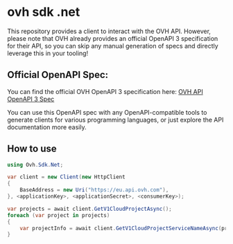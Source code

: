 # ovh sdk .net
This repository provides a client to interact with the OVH API. However, please note that OVH already provides an official OpenAPI 3 specification for their API, so you can skip any manual generation of specs and directly leverage this in your tooling!

## Official OpenAPI Spec:
You can find the official OVH OpenAPI 3 specification here:
[OVH API OpenAPI 3 Spec](https://eu.api.ovh.com/1.0/cloud.json?format=openapi3)

You can use this OpenAPI spec with any OpenAPI-compatible tools to generate clients for various programming languages, or just explore the API documentation more easily.

## How to use

```csharp
using Ovh.Sdk.Net;

var client = new Client(new HttpClient
{
    BaseAddress = new Uri("https://eu.api.ovh.com"),
}, <applicationKey>, <applicationSecret>, <consumerKey>);

var projects = await client.GetV1CloudProjectAsync();
foreach (var project in projects)
{
    var projectInfo = await client.GetV1CloudProjectServiceNameAsync(project);
}
```
